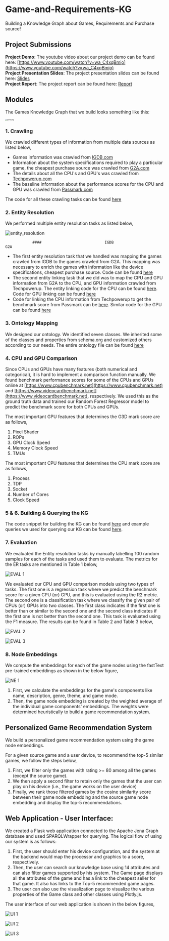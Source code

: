 # Game-and-Requirements-KG
Building a Knowledge Graph about Games, Requirements and Purchase source! 

## Project Submissions

**Project Demo**: The youtube video about our project demo can be found here: [https://www.youtube.com/watch?v=wa_C4xqBmjo](https://www.youtube.com/watch?v=wa_C4xqBmjo) <br>
**Project Presentation Slides**: The project presentation slides can be found here: [Slides](submissions/rselvam_rvohra_INF558_final_project_presentation.pdf) <br>
**Project Report**: The project report can be found here: [Report](submissions/rselvam_rvohra_INF558_final_project_report.pdf) <br>

## Modules

The Games Knowledge Graph that we build looks something like this:

<img src="readme_images/kg_intro.png" alt="games_kg" style="zoom:33%;" />





### 1. Crawling

We crawled different types of information from multiple data sources as listed below,
​

- Games information was crawled from [IGDB.com](https://www.igdb.com/discover)
- Information about the system specifications required to play a particular game, the cheapest purchase source was crawled from [G2A.com](https://www.g2a.com)
- The details about all the CPU's and GPU's was crawled from [Techpowerup.com](https://www.techpowerup.com)
- The baseline information about the performance scores for the CPU and GPU was crawled from [Passmark.com](https://www.passmark.com)

The code for all these crawling tasks can be found [here](https://github.com/ravikiran0606/Game-and-Requirements-KG/tree/master/1_crawling/crawlers)

### 2. Entity Resolution
We performed multiple entity resolution tasks as listed below,

![entity_resolution](readme_images/entity_resolution.png)

				#### 							IGDB																								G2A

- The first entity resolution task that we handled was mapping the games crawled from IGDB to the games crawled from G2A. This mapping was necessary to enrich the games with information like the device specifications, cheapest purchase source. Code can be found [here](https://github.com/ravikiran0606/Game-and-Requirements-KG/blob/master/2_entity_resolution/ER_igdb_g2a_rijul.py)
- The second entity linking task that we did was to map the CPU and GPU information from G2A to the CPU, and GPU information crawled from Techpowerup. The entity linking code for the CPU can be found [here](https://github.com/ravikiran0606/Game-and-Requirements-KG/blob/master/2_entity_resolution/ER_g2a_cpu_techpowerup_cpu_v1.py). Code for GPU linking can be found [here](https://github.com/ravikiran0606/Game-and-Requirements-KG/blob/master/2_entity_resolution/ER_g2a_games_gpus_and_techpowerup_gpus.py)
- Code for linking the CPU information from Techpowerup to get the benchmark score from Passmark can be [here](https://github.com/ravikiran0606/Game-and-Requirements-KG/blob/master/2_entity_resolution/ER_techpowerup_cpubenchmark.py). Similar code for the GPU can be found [here](https://github.com/ravikiran0606/Game-and-Requirements-KG/blob/master/2_entity_resolution/ER_benchmark_gpus_and_techpowerup_gpus.py)

### 3. Ontology Mapping

We designed our ontology. We identified seven classes. We inherited some of the classes and properties from schema.org and customized others according to our needs. The entire ontology file can be found [here](https://github.com/ravikiran0606/Game-and-Requirements-KG/blob/master/3_ontology_mapping/Game%20Requirements%20Ontology.pdf)

### 4. CPU and GPU Comparison

Since CPUs and GPUs have many features (both numerical and categorical), it is hard to implement a comparison function manually. 
We found benchmark performance scores for some of the CPUs and GPUs online at [https://www.cpubenchmark.net](https://www.cpubenchmark.net) and [https://www.videocardbenchmark.net](https://www.videocardbenchmark.net), respectively. 
We used this as the ground truth data and trained our Random Forest Regressor model to predict the benchmark score for both CPUs and GPUs.

The most important GPU features that determines the G3D mark score are as follows,
1. Pixel Shader
2. ROPs
3. GPU Clock Speed
4. Memory Clock Speed
5. TMUs

The most important CPU features that determines the CPU mark score are as follows,
1. Process
2. TDP
3. Socket
4. Number of Cores
5. Clock Speed

### 5 & 6. Building & Querying the KG

The code snippet for building the KG can be found [here](5_building_kg/build_KG.py) and example queries we used for querying our KG can be found [here](6_query_triples/sparql_queries.py).

### 7. Evaluation

We evaluated the Entity resolution tasks by manually labelling 100 random samples for each of the tasks and used them to evaluate.
The metrics for the ER tasks are mentioned in Table 1 below,

![EVAL 1](readme_images/ev1.png)

We evaluated our CPU and GPU comparison models using two types of tasks. The first one is a regression task where we predict the benchmark score for a given CPU (or) GPU, and this is evaluated using the R2 metric. 
The second one is a classification task where we classify the given pair of CPUs (or) GPUs into two classes. 
The first class indicates if the first one is better than or similar to the second one and the second class indicates if the first one is not better than the second one. 
This task is evaluated using the F1 measure.  The results can be found in Table 2 and Table 3 below,

![EVAL 2](readme_images/ev2.png)

![EVAL 3](readme_images/ev3.png)

### 8. Node Embeddings

We compute the embeddings for each of the game nodes using the fastText pre-trained embeddings as shown in the below figure, 

![NE 1](readme_images/ne1.png)

1. First, we calculate the embeddings for the game's components like name, description, genre, theme, and game mode. 
2. Then, the game node embedding is created by the weighted average of the individual game components' embeddings. 
The weights were determined heuristically to build a game recommendation system.

## Personalized Game Recommendation System

We build a personalized game recommendation system using the game node embeddings.

For a given source game and a user device, to recommend the top-5 similar games, we follow the steps below,

1. First, we filter only the games with rating >= 80 among all the games (except the source game).
2. We then apply a second filter to retain only the games that the user can play on his device (i.e., the game works on the user device)
3. Finally, we rank those filtered games by the cosine similarity score between their game node embedding and the source game node embedding and display the top-5 recommendations.

## Web Application - User Interface:

We created a Flask web application connected to the Apache Jena Graph database and used SPARQLWrapper for querying. The logical flow of using our system is as follows: 

1. First, the user should enter his device configuration, and the system at the backend would map the processor and graphics to a score, respectively. 
2. Then, the user can search our knowledge base using 14 attributes and can also filter games supported by his system. The Game page displays all the attributes of the game and has a link to the cheapest
seller for that game. It also has links to the Top-5 recommended game pages.
3. The user can also use the visualization page to visualize the various properties of the Game class and other classes using Plotly.js.

The user interface of our web application is shown in the below figures,

![UI 1](readme_images/ui1.png)

![UI 2](readme_images/ui2.png)

![UI 3](readme_images/ui3.png)
